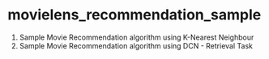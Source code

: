 # movielens_recommendation_sample
1. Sample Movie Recommendation algorithm using K-Nearest Neighbour
2. Sample Movie Recommendation algorithm using DCN - Retrieval Task
